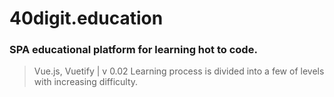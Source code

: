 # 40digit.education
### SPA educational platform for learning hot to code.
> Vue.js, Vuetify | v 0.02
Learning process is divided into a few of levels with increasing difficulty.

